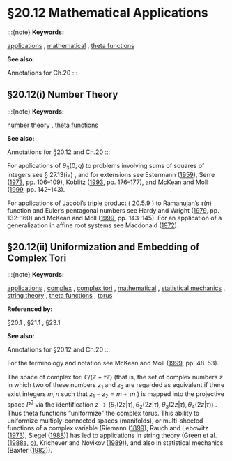 # §20.12 Mathematical Applications

:::{note}
**Keywords:**

[applications](http://dlmf.nist.gov/search/search?q=applications) , [mathematical](http://dlmf.nist.gov/search/search?q=mathematical) , [theta functions](http://dlmf.nist.gov/search/search?q=theta%20functions)

**See also:**

Annotations for Ch.20
:::


## §20.12(i) Number Theory

:::{note}
**Keywords:**

[number theory](http://dlmf.nist.gov/search/search?q=number%20theory) , [theta functions](http://dlmf.nist.gov/search/search?q=theta%20functions)

**See also:**

Annotations for §20.12 and Ch.20
:::

For applications of $\theta_{3}\left(0,q\right)$ to problems involving sums of squares of integers see § 27.13(iv) , and for extensions see Estermann ([1959](./bib/E.html#bib758 "On the representations of a number as a sum of three squares")), Serre ([1973](./bib/S.html#bib2047 "A Course in Arithmetic"), pp. 106–109), Koblitz ([1993](./bib/K.html#bib1299 "Introduction to Elliptic Curves and Modular Forms"), pp. 176–177), and McKean and Moll ([1999](./bib/M.html#bib1582 "Elliptic Curves"), pp. 142–143).

For applications of Jacobi’s triple product ( 20.5.9 ) to Ramanujan’s $\tau\left(n\right)$ function and Euler’s pentagonal numbers see Hardy and Wright ([1979](./bib/H.html#bib1047 "An Introduction to the Theory of Numbers"), pp. 132–160) and McKean and Moll ([1999](./bib/M.html#bib1582 "Elliptic Curves"), pp. 143–145). For an application of a generalization in affine root systems see Macdonald ([1972](./bib/M.html#bib1515 "Affine root systems and Dedekind’s η -function")).


## §20.12(ii) Uniformization and Embedding of Complex Tori

:::{note}
**Keywords:**

[applications](http://dlmf.nist.gov/search/search?q=applications) , [complex](http://dlmf.nist.gov/search/search?q=complex) , [complex tori](http://dlmf.nist.gov/search/search?q=complex%20tori) , [mathematical](http://dlmf.nist.gov/search/search?q=mathematical) , [statistical mechanics](http://dlmf.nist.gov/search/search?q=statistical%20mechanics) , [string theory](http://dlmf.nist.gov/search/search?q=string%20theory) , [theta functions](http://dlmf.nist.gov/search/search?q=theta%20functions) , [torus](http://dlmf.nist.gov/search/search?q=torus)

**Referenced by:**

§20.1 , §21.1 , §23.1

**See also:**

Annotations for §20.12 and Ch.20
:::

For the terminology and notation see McKean and Moll ([1999](./bib/M.html#bib1582 "Elliptic Curves"), pp. 48–53).

The space of complex tori $\mathbb{C}/(\mathbb{Z}+\tau\mathbb{Z})$ (that is, the set of complex numbers $z$ in which two of these numbers $z_{1}$ and $z_{2}$ are regarded as equivalent if there exist integers $m,n$ such that $z_{1}-z_{2}=m+\tau n$ ) is mapped into the projective space $P^{3}$ via the identification $z\to(\theta_{1}\left(2z\middle|\tau\right),\theta_{2}\left(2z\middle|\tau\right),\theta_{3}\left(2z\middle|\tau\right),\theta_{4}\left(2z\middle|\tau\right))$ . Thus theta functions “uniformize” the complex torus. This ability to uniformize multiply-connected spaces (manifolds), or multi-sheeted functions of a complex variable (Riemann ([1899](./bib/R.html#bib1952 "Elliptische Functionen")), Rauch and Lebowitz ([1973](./bib/R.html#bib1928 "Elliptic Functions, Theta Functions, and Riemann Surfaces")), Siegel ([1988](./bib/S.html#bib2080 "Topics in Complex Function Theory. Vol. I: Elliptic Functions and Uniformization Theory"))) has led to applications in string theory (Green et al. ([1988a](./bib/G.html#bib979 "Superstring Theory: Introduction, Vol. 1"), [b](./bib/G.html#bib980 "Superstring Theory: Loop Amplitudes, Anomalies and Phenomenolgy, Vol. 2")), Krichever and Novikov ([1989](./bib/K.html#bib1350 "Algebras of Virasoro type, the energy-momentum tensor, and operator expansions on Riemann surfaces"))), and also in statistical mechanics (Baxter ([1982](./bib/B.html#bib221 "Exactly Solved Models in Statistical Mechanics"))).
